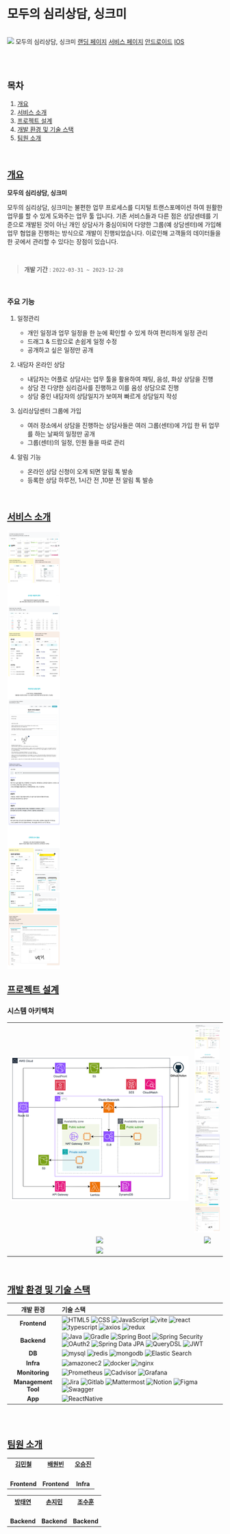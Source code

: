 # 모두의 심리상담, 싱크미

<br/>
<img src="../resource/img/main.png />
<br/><br/>

> 싱크미는 심리상담사분들의 업무를 도와드리는 업무 툴 입니다.

<br/>

|모두의 심리상담, 싱크미|
| :------: |
|[랜딩 페이지](https://thinkme.co.kr)|
|[서비스 페이지](https://app.thinkme.co.kr)|
|[안드로이드](https://play.google.com/store/search?q=%EC%8B%B1%ED%81%AC%EB%AF%B8&c=apps&hl=ko)|
|[IOS](https://apps.apple.com/kr/app/%EC%8B%B1%ED%81%AC%EB%AF%B8-%EB%AA%A8%EB%91%90%EC%9D%98-%EC%8B%AC%EB%A6%AC%EC%83%81%EB%8B%B4/id1658472436)|

<br><br>

## 목차
1. [개요](#개요)
2. [서비스 소개](#서비스-소개)
3. [프로젝트 설계](#프로젝트-설계)
4. [개발 환경 및 기술 스택](#개발-환경-및-기술-스택)
5. [팀원 소개](#팀원-소개)

<br/>

## [개요](#목차)

**모두의 심리상담, 싱크미**

모두의 심리상담, 싱크미는 불편한 업무 프로세스를 디지털 트랜스포메이션 하여 원활한 업무를 할 수 있게 도와주는 업무 툴 입니다. 기존 서비스들과 다른 점은 상담센테를 기준으로 개발된 것이 아닌 개인 상담사가 중심이되어 다양한 그룹(예 상담센터)에 가입해 업무 협업을 진행하는 방식으로 개발이 진행되었습니다. 이로인해 고객들의 데이터들을 한 곳에서 관리할 수 있다는 장점이 있습니다.

<br>

> **개발 기간** : `2022-03-31 ~ 2023-12-28`

<br>

### 주요 기능

1. 일정관리
    - 개인 일정과 업무 일정을 한 눈에 확인할 수 있게 하여 편리하게 일정 관리
    - 드래그 & 드랍으로 손쉽게 일정 수정
    - 공개하고 싶은 일정만 공개
      
2. 내담자 온라인 상담
    - 내담자는 어플로 상담사는 업무 툴을 활용하여 채팅, 음성, 화상 상담을 진행
    - 상담 전 다양한 심리검사를 진행하고 이를 음성 상담으로 진행
    - 상담 중인 내담자의 상담일지가 보여져 빠르게 상담일지 작성
      
3. 심리상담센터 그룹에 가입
    - 여러 장소에서 상담을 진행하는 상담사들은 여러 그룹(센터)에 가입 한 뒤 업무를 하는 날짜의 일정만 공개
    - 그룹(센터)의 일정, 인원 들을 따로 관리
      
4. 알림 기능
     - 온라인 상담 신청이 오게 되면 알림 톡 발송
     - 등록한 상담 하루전, 1시간 전 ,10분 전 알림 톡 발송

<br/>

## [서비스 소개](#목차)
<img src="../resource/img/서비스.png" />


## [프로젝트 설계](#목차)

### 시스템 아키텍쳐

<table>
  <tr>
    <td style="text-align:center;">
      <img src="../resource/img/아키텍쳐.png" />
    </td>
    <td style="text-align:center;">
      <img src="../resource/img/서비스.png" />
    </td>
  </tr>
  <tr>
    <td style="text-align:center;">
      <img src="../resource/img/CICD.png" />
    </td>
    <td style="text-align:center;">
      <img src="../resource/img/Blue-Green-Deployment.png" />
    </td>
  </tr>
  <tr>
    <td style="text-align:center;">
      <img src="../resource/img/모니터링.png" />
    </td>
  </tr>
</table>

<br/>


## [개발 환경 및 기술 스택](#목차)

|  개발 환경  | 기술 스택 |
|:-------:|:---------------------------------------------------------------------------------------------------------------------------------------------------------------------------------------------------------------------------------------------------------------------------------------------------------------------------------------------------------------------------------------------------------------------------------------------------------------------------------------------------------------------------------------------------------------------------------------------------------------------------------------------------------------------------------------------------------------------------------------------------------------------------------------------------------------------------------------------------------------------------------------------------------------------------------------------|
| **Frontend** |![HTML5](https://img.shields.io/badge/HTML5-E34F26?style=for-the-badge&logo=HTML5&logoColor=white) ![CSS](https://img.shields.io/badge/CSS-1572b6?style=for-the-badge&logo=css3&logoColor=white) ![JavaScript](https://img.shields.io/badge/JavaScript-F7DF1E?style=for-the-badge&logo=JavaScript&logoColor=white) ![vite](https://img.shields.io/badge/vite-646CFF?style=for-the-badge&logo=vite&logoColor=white) ![react](https://img.shields.io/badge/react-61DAFB?style=for-the-badge&logo=react&logoColor=white) ![typescript](https://img.shields.io/badge/typescript-3178C6?style=for-the-badge&logo=typescript&logoColor=white) ![axios](https://img.shields.io/badge/axios-5A29E4?style=for-the-badge&logo=axios&logoColor=white)  ![redux](https://img.shields.io/badge/redux-764ABC?style=for-the-badge&logo=redux&logoColor=white) |
| **Backend** | ![Java](https://img.shields.io/badge/Java_17-ED8B00?style=for-the-badge&logo=openjdk&logoColor=white) ![Gradle](https://img.shields.io/badge/Gradle-02303A?style=for-the-badge&logo=gradle&logoColor=white) ![Spring Boot](https://img.shields.io/badge/Spring_Boot_3.3.1-6DB33F?style=for-the-badge&logo=spring&logoColor=white) ![Spring Security](https://img.shields.io/badge/Spring_Security-6DB33F?style=for-the-badge&logo=spring-security&logoColor=white) ![OAuth2](https://img.shields.io/badge/OAuth2-6DB33F?style=for-the-badge&logo=spring-security&logoColor=white) ![Spring Data JPA](https://img.shields.io/badge/Spring_Data_JPA-gray?style=for-the-badge&logo=Spring_Data_JPA&logoColor=white) ![QueryDSL](https://img.shields.io/badge/QueryDSL-0078D4?style=for-the-badge&logo=Querydsl&logoColor=white) ![JWT](https://img.shields.io/badge/JWT-000000?style=for-the-badge&logo=json-web-tokens&logoColor=white)  |
|   **DB**    | ![mysql](https://img.shields.io/badge/mysql-4479A1?style=for-the-badge&logo=mysql&logoColor=white) ![redis](https://img.shields.io/badge/redis-DC382D?style=for-the-badge&logo=redis&logoColor=white) ![mongodb](https://img.shields.io/badge/mongodb-47A248?style=for-the-badge&logo=mongodb&logoColor=white)  ![Elastic Search](https://img.shields.io/badge/elasticsearch-005571?style=for-the-badge&logo=elasticsearch&logoColor=white)|
|   **Infra**   | ![amazonec2](https://img.shields.io/badge/amazon_ec2-FF9900?style=for-the-badge&logo=amazonec2&logoColor=white)  ![docker](https://img.shields.io/badge/docker-2496ED?style=for-the-badge&logo=docker&logoColor=white) ![nginx](https://img.shields.io/badge/nginx-009639?style=for-the-badge&logo=nginx&logoColor=white) |
|**Monitoring**|![Prometheus](https://img.shields.io/badge/Prometheus-E6522C?style=for-the-badge&logo=prometheus&logoColor=white) ![Cadvisor](https://img.shields.io/badge/cadvisor%20-7B7D7F?style=for-the-badge&logo=cadvisor%20&logoColor=white) ![Grafana](https://img.shields.io/badge/Grafana-F46800?style=for-the-badge&logo=Grafana&logoColor=white)
|   **Management Tool**   | ![Jira](https://img.shields.io/badge/jira-0052CC?style=for-the-badge&logo=jira&logoColor=white) ![Gitlab](https://img.shields.io/badge/GitLab-FC6D26?style=for-the-badge&logo=GitLab&logoColor=white) ![Mattermost](https://img.shields.io/badge/mattermost-0058CC?style=for-the-badge&logo=mattermost&logoColor=white)  ![Notion](https://img.shields.io/badge/Notion-000000.svg?style=for-the-badge&logo=notion&logoColor=white) ![Figma](https://img.shields.io/badge/figma-F24E1E?style=for-the-badge&logo=figma&logoColor=white) ![Swagger](https://img.shields.io/badge/-Swagger-%23Clojure?style=for-the-badge&logo=swagger&logoColor=white)|
|**App**|![ReactNative](https://img.shields.io/badge/ReactNative-61DAFB?style=for-the-badge)|

<br/>
<br/>

## [팀원 소개](#목차)

<table align="center">
  <tr>
    <th style="text-align: center;"><a href="https://github.com/hongsam100">김민철</a></th>
    <th style="text-align: center;"><a href="https://github.com/baebini11">배원빈</a></th>
    <th style="text-align: center;"><a href="https://github.com/maison01006">오승진</a></th>
  </tr>
  <tr>
    <td style="text-align: center;"><img src="../resources/img/김민철.png" alt="" width="150px"/></td>
    <td style="text-align: center;"><img src="../resources/img/배원빈.png" alt="" width="150px"/></td>
    <td style="text-align: center;"><img src="../resources/img/오승진.png" alt="" width="150px" /></td>
  </tr>
  <tr>
    <td style="text-align: center;"><b>Frontend</b></td>
    <td style="text-align: center;"><b>Frontend</b></td>
    <td style="text-align: center;"><b>Infra</b></td>
  </tr>
</table>

<table align="center">
  <tr>
    <th style="text-align: center;"><a href="https://github.com/BTY-97">방태연</a></th>
    <th style="text-align: center;"><a href="https://github.com/jmxx219">손지민</a></th>
    <th style="text-align: center;"><a href="https://github.com/s2hoon">조수훈</a></th>
  </tr>
  <tr>
    <td style="text-align: center;"><img src="../resources/img/방태연.png" alt="" width="150px" /></td>
    <td style="text-align: center;"><img src="../resources/img/손지민.png" alt="" width="150px"/></td>
    <td style="text-align: center;"><img src="../resources/img/조수훈.png" alt="" width="150px" /></td>
  </tr>
  <tr>
    <td style="text-align: center;"><b>Backend</b></td>
    <td style="text-align: center;"><b>Backend</b></td>
    <td style="text-align: center;"><b>Backend</b></td>
  </tr>
</table>
